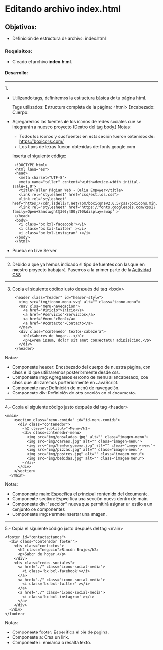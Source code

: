 # Editando archivo index.html

## Objetivos: 
  - Definición de estructura de archivo: index.html
  
### Requisitos:
  - Creado el archivo <b>index.html</b>.
  
#### Desarrollo:

<hr>
1. 

- Utilizando tags, definiremos la estructura básica de tu página html.

    Tags utilizados:
    Estructura completa de la página: \<html>
    Encabezado: <head>
    Cuerpo: <body>
 
 - Agregaremos las fuentes de los íconos de redes sociales que se integrarán a nuestro proyecto (Dentro del tag body.)
   Notas: 
   - Todos los íconos y sus fuentes en esta seción fueron obtenidos de: https://boxicons.com/
   - Los tipos de letras fueron obtenidas de: fonts.google.com
    
    Inserta el siguiente código: 
    
        <!DOCTYPE html>
        <html lang="es">
        <head>
          <meta charset="UTF-8">
          <meta name="taller" content="width=device-width initial-scale=1.0">
          <title>Taller Págian Web - Dalia Empower</title>            
          <link rel="stylesheet" href="css/estilos.css">
          <link rel="stylesheet" href="https://cdn.jsdelivr.net/npm/boxicons@2.0.5/css/boxicons.min.css"> 
          <link rel="stylesheet" href="https://fonts.googleapis.com/css2?family=Open+Sans:wght@300;400;700&display=swap" >
        </head>
        <body>
          <i class='bx bxl-facebook'></i>
          <i class='bx bxl-twitter' ></i>
          <i class='bx bxl-instagram' ></i>
        </body> 
        </html>
        
 - Prueba en Live Server
<hr> 

2. Debido a que ya hemos indicado el tipo de fuentes con las que en nuestro proyecto trabajará. Pasemos a la primer parte de la [Actividad CSS](../Actividad-CSS)
<hr> 

3. Copia el siguiente código justo después del tag \<body>
  
        <header class="header" id="header-style">
          <img src="img/icono-menu.svg" alt="" class="icono-menu">
          <nav clss="menu-navegacion">
            <a href="#inicio">Inicio</a>
            <a href="#servicio">Servicios</a>
            <a href="#menu">Menú</a>
            <a href="#contacto">Contacto</a>    
          </nav>
          <div class="contenedor textos-cabezera">
            <h1>Sabores de hogar...</h1>
            <p>Lorem ipsum, dolor sit amet consectetur adipisicing.</p>
          </div>
        </header>

Notas:

- Componente header: Encabezado del cuerpo de nuestra página, con class e id que utilizaremos posteriormente desde css.
- Componente img: Agregamos el ícono de menú al encabezado, con class que utilizaremos posteriormente en JavaScript.
- Componente nav: Definición de menú de navegación.
- Componente div: Definición de otra sección en el documento.
<hr> 

4.- Copia el siguiente código justo después del tag \<header>

    <main>
        <section class="menu-comida" id="id-menu-comida">
          <div class="contenedor">
            <h2 class="subtitulo">Menú</h2>
            <div class=contenedor-menu>
              <img src="img/ensaladas.jpg" alt="" class="imagen-menu">
              <img src="img/carnes.jpg" alt="" class="imagen-menu">
              <img src="img/hamburguesas.jpg" alt="" class="imagen-menu">
              <img src="img/pizzas.jpg" alt="" class="imagen-menu">
              <img src="img/postres.jpg" alt="" class="imagen-menu">
              <img src="img/bebidas.jpg" alt="" class="imagen-menu">
            </div>
          </div>
        </section>
      </main>

Notas:
  - Componente main: Especifica el principal contenido del documento.
  - Componente section: Especifica una sección nueva dentro de main.
  - Componente div: "sección" nueva que permitirá asignar un estilo a un conjunto de componentes.
  - Componente img: Permite insertar una imagen.
<hr>

5.- Copia el siguiente código justo después del tag \<main>

    <footer id="contactactanos">
      <div class="contenedor footer">
        <div class="contactos">
          <h2 class="negocio">Rincón Brujo</h2>
          <p>Sabor de hogar.</p>
        </div>
        <div class="redes-sociales">
          <a href="./" class="icono-social-media">
            <i class='bx bxl-facebook'></i>
          </a>
          <a href="./" class="icono-social-media">
            <i class='bx bxl-twitter' ></i>
          </a>
          <a href="./" class="icono-social-media">
            <i class='bx bxl-instagram' ></i>
          </a>
        </div>
      </div>
    </footer>
    
Notas:
  - Componente footer: Especifica el pie de página.
  - Componente a: Crea un link.
  - Componente i: enmarca o resalta texto.


